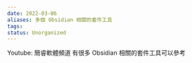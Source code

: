 ```yaml
---
date: 2022-03-06
aliases: 多個 Obsidian 相關的套件工具
tags: 
status: Unorganized 
---
```


Youtube: 簡睿軟體頻道   有很多 Obsidian 相關的套件工具可以參考



